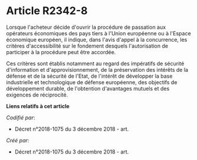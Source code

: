 # Article R2342-8

Lorsque l'acheteur décide d'ouvrir la procédure de passation aux opérateurs économiques des pays tiers à l'Union européenne
ou à l'Espace économique européen, il indique, dans l'avis d'appel à la concurrence, les critères d'accessibilité sur le
fondement desquels l'autorisation de participer à la procédure peut être accordée.

Ces critères sont établis notamment au regard des impératifs de sécurité d'information et d'approvisionnement, de la
préservation des intérêts de la défense et de la sécurité de l'Etat, de l'intérêt de développer la base industrielle et
technologique de défense européenne, des objectifs de développement durable, de l'obtention d'avantages mutuels et des
exigences de réciprocité.

**Liens relatifs à cet article**

_Codifié par_:

  - Décret n°2018-1075 du 3 décembre 2018 - art.

_Créé par_:

  - Décret n°2018-1075 du 3 décembre 2018 - art.
